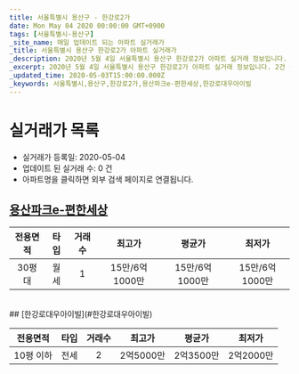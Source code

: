 ```yaml
---
title: 서울특별시 용산구 - 한강로2가
date: Mon May 04 2020 00:00:00 GMT+0900
tags: [서울특별시-용산구]
_site_name: 매일 업데이트 되는 아파트 실거래가
_title: 서울특별시 용산구 한강로2가 아파트 실거래가
_description: 2020년 5월 4일 서울특별시 용산구 한강로2가 아파트 실거래 정보입니다. 2건 아파트 정보가 있습니다.
_excerpt: 2020년 5월 4일 서울특별시 용산구 한강로2가 아파트 실거래 정보입니다. 2건 아파트 정보가 있습니다.
_updated_time: 2020-05-03T15:00:00.000Z
_keywords: 서울특별시,용산구,한강로2가,용산파크e-편한세상,한강로대우아이빌
---
```






# 실거래가 목록
- 실거래가 등록일: 2020-05-04
- 업데이트 된 실거래 수: 0 건
- 아파트명을 클릭하면 외부 검색 페이지로 연결됩니다.

## [용산파크e-편한세상](#용산파크e-편한세상)

|전용면적|타입|거래수|최고가|평균가|최저가|
|:---:|:---:|:---:|:---:|:---:|:---:|
|30평대|<span class="deal-type-3">월세</span>|1|15만/6억1000만|15만/6억1000만|15만/6억1000만|

<br/>
## [한강로대우아이빌](#한강로대우아이빌)

|전용면적|타입|거래수|최고가|평균가|최저가|
|:---:|:---:|:---:|:---:|:---:|:---:|
|10평 이하|<span class="deal-type-2">전세</span>|2|2억5000만|2억3500만|2억2000만|

<br/>



